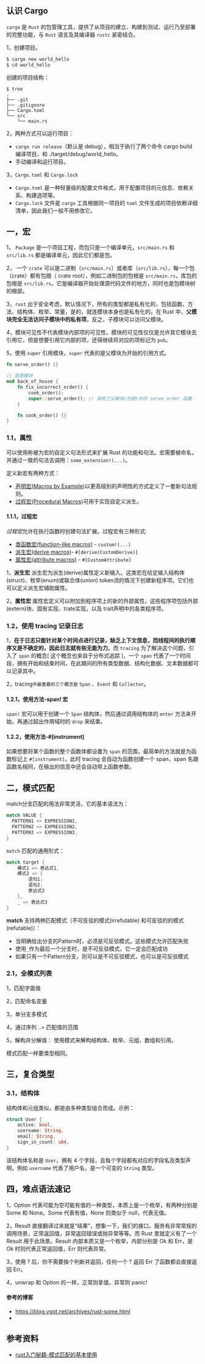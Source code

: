 ## 认识 Cargo

`cargo` 是 `Rust` 的包管理工具，提供了从项目的建立、构建到测试、运行乃至部署的完整功能，与 `Rust` 语言及其编译器 `rustc` 紧密结合。

1，创建项目。

```bash
$ cargo new world_hello
$ cd world_hello
```

创建的项目结构：

```console
$ tree
.
├── .git
├── .gitignore
├── Cargo.toml
└── src
    └── main.rs
```

2，两种方式可以运行项目：

- `cargo run release`（默认是 debug），相当于执行了两个命令 cargo build 编译项目，和 ./target/debug/world_hello。
- 手动编译和运行项目。

3，`Cargo.toml` 和 `Cargo.lock`

-  `Cargo.toml` 是一种轻量级的配置文件格式，用于配置项目的元信息、依赖关系、构建选项等。
- `Cargo.lock` 文件是 `cargo` 工具根据同一项目的 `toml` 文件生成的项目依赖详细清单，因此我们一般不用修改它。

## 一，宏

1， `Package` 是一个项目工程，而包只是一个编译单元，`src/main.rs` 和 `src/lib.rs` 都是编译单元，因此它们都是包。

2， 一个 `crate` 可以是二进制（`src/main.rs`）或者库（`src/lib.rs`），每一个包（crate）都有包跟（ crate root），例如二进制包的包根是 `src/main.rs`，库包的包根是 `src/lib.rs`。它是编译器开始处理源代码文件的地方，同时也是包模块树的根部。

3，`rust` 出于安全考虑，默认情况下，所有的类型都是私有化的，包括函数、方法、结构体、枚举、常量，是的，就连模块本身也是私有化的。在 Rust 中，**父模块完全无法访问子模块中的私有项**，反之，子模块可以访问父模块。

4，模块可见性不代表模块内部项的可见性，模块的可见性仅仅是允许其它模块去引用它，但是想要引用它内部的项，还得继续将对应的项标记为 `pub`。

5，使用 `super` 引用模块，`super` 代表的是父模块为开始的引用方式。

```rust
fn serve_order() {}

// 厨房模块
mod back_of_house {
    fn fix_incorrect_order() {
        cook_order();
        super::serve_order(); // 调用了父模块(包根)中的 serve_order 函数
    }

    fn cook_order() {}
}
```

### 1.1，属性

可以使用称被为宏的自定义句法形式来扩展 Rust 的功能和句法。宏需要被命名，并通过一致的句法去调用：`some_extension!(...)`。

定义新宏有两种方式：

- [声明宏(Macros by Example)](https://rustwiki.org/zh-CN/reference/macros-by-example.html)以更高级别的声明性的方式定义了一套新句法规则。
- [过程宏(Procedural Macros)](https://rustwiki.org/zh-CN/reference/procedural-macros.html)可用于实现自定义派生。

#### 1.1.1，过程宏

*过程宏*允许在执行函数时创建句法扩展。过程宏有三种形式:

- [类函数宏(function-like macros)](https://rustwiki.org/zh-CN/reference/procedural-macros.html#function-like-procedural-macros) - `custom!(...)`
- [派生宏(derive macros)](https://rustwiki.org/zh-CN/reference/procedural-macros.html#derive-macros)- `#[derive(CustomDerive)]`
- [属性宏(attribute macros)](https://rustwiki.org/zh-CN/reference/procedural-macros.html#attribute-macros) - `#[CustomAttribute]`

1，**派生宏**
派生宏为派生(derive)属性定义新输入。这类宏在给定输入结构体(struct)、枚举(enum)或联合体(union) token流的情况下创建新程序项。它们也可以定义派生宏辅助属性。

2，**属性宏**
属性宏定义可以附加到程序项上的新的外部属性，这些程序项包括外部(extern)块、固有实现、trate实现，以及 trait声明中的各类程序项。

### 1.2，使用 tracing 记录日志

1，**在于日志只能针对某个时间点进行记录，缺乏上下文信息，而线程间的执行顺序又是不确定的，因此日志就有些无能为力**。而 `tracing` 为了解决这个问题，引入了 `span` 的概念( 这个概念也来自于分布式追踪 )，一个 `span` 代表了一个时间段，拥有开始和结束时间，在此期间的所有类型数据、结构化数据、文本数据都可以记录其中。

2，tracing` 中最重要的三个概念是 `  `Span` 、` Event ` 和 `Collector`。

#### 1.2.1，使用方法-span! 宏

`span!` 宏可以用于创建一个 `Span` 结构体，然后通过调用结构体的 `enter` 方法来开始，再通过超出作用域时的 `drop` 来结束。

#### 1.2.2，使用方法-#[instrument]

如果想要将某个函数的整个函数体都设置为 `span` 的范围，最简单的方法就是为函数标记上 `#[instrument]`，此时 tracing 会自动为函数创建一个 span，span 名跟函数名相同，在输出的信息中还会自动带上函数参数。

## 二，模式匹配

match分支匹配的用法非常灵活，它的基本语法为：

```rust
match VALUE {
  PATTERN1 => EXPRESSION1,
  PATTERN2 => EXPRESSION2,
  PATTERN3 => EXPRESSION3,
}
```

`match` 匹配的通用形式：

```rust
match target {
    模式1 => 表达式1,
    模式2 => {
        语句1;
        语句2;
        表达式2
    },
    _ => 表达式3
}
```

**match** 支持两种匹配模式（不可反驳的模式(irrefutable) 和可反驳的的模式(refutable)）：

- 当明确给出分支的Pattern时，必须是可反驳模式，这些模式允许匹配失败
- 使用`_`作为最后一个分支时，是不可反驳模式，它一定会匹配成功
- 如果只有一个Pattern分支，则可以是不可反驳模式，也可以是可反驳模式

### 2.1，全模式列表

1，匹配字面值

2，匹配命名变量

3，单分支多模式

4，通过序列 ..= 匹配值的范围

5，解构并分解值： 使用模式来解构结构体、枚举、元组、数组和引用。

模式匹配一样要类型相同。

## 三，复合类型

### 3.1，结构体

结构体和元组类似，都是由多种类型组合而成。示例：

```rust
struct User {
    active: bool,
    username: String,
    email: String,
    sign_in_count: u64,
}
```

该结构体名称是 `User`，拥有 4 个字段，且每个字段都有对应的字段名及类型声明，例如 `username` 代表了用户名，是一个可变的 `String` 类型。

## 四，难点语法速记

1，Option 代表可能为空可能有值的一种类型，本质上是一个枚举，有两种分别是 Some 和 None。Some 代表有值，None 则类似于 null，代表无值。

2，Result 直接翻译过来就是“结果”，想象一下，我们的接口，服务有非常常规的调用场景，正常返回值，异常返回错误或抛异常等等。而 Rust 里就定义有了一个 Result 用于此场景。Result 内部本质又是一个枚举，内部分别是 Ok 和 Err，是 Ok 时则代表正常返回值，Err 则代表异常。

3，使用 ? 后，你不需要挨个判断并返回，任何一个 ? 返回 Err 了函数都会直接返回 Err。

4，unwrap 和 Option 的一样，正常则拿值，异常则 panic!

#### 参考的博客

- https://blog.vgot.net/archives/rust-some.html
- 

## 参考资料

- [rust入门秘籍-模式匹配的基本使用](https://rust-book.junmajinlong.com/ch10/01_pattern_match_basis.html)